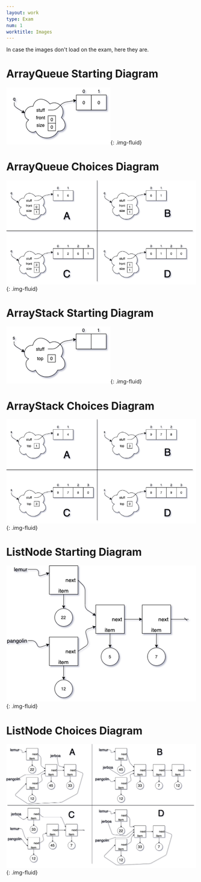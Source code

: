 ```yaml
---
layout: work
type: Exam
num: 1
worktitle: Images
---
```


In case the images don't load on the exam, here they are.

# ArrayQueue Starting Diagram

![ArrayQueue Start](../assets/images/exam1/QueueStart.png){: .img-fluid}

# ArrayQueue Choices Diagram

![ArrayQueue Choices](../assets/images/exam1/QueueAnswers.png){: .img-fluid}

# ArrayStack Starting Diagram

![ArrayQueue Start](../assets/images/exam1/StackStart.png){: .img-fluid}

# ArrayStack Choices Diagram

![ArrayQueue Start](../assets/images/exam1/StackAnswers.png){: .img-fluid}

# ListNode Starting Diagram

![ArrayQueue Start](../assets/images/exam1/ListNodeStart.png){: .img-fluid}

# ListNode Choices Diagram

![ArrayQueue Start](../assets/images/exam1/ListNodeAnswers.png){: .img-fluid}
